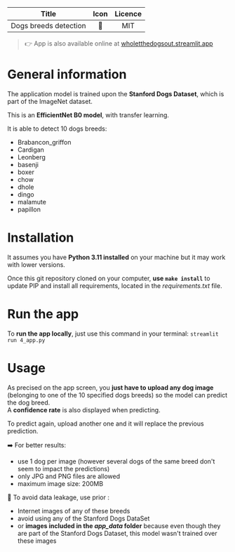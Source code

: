 Title | Icon | Licence
:---:|:---:|:---:
Dogs breeds detection | 🐶 | MIT

> 👉 App is also available online at [wholetthedogsout.streamlit.app](https://wholetthedogsout.streamlit.app/)

# General information

The application model is trained upon the **Stanford Dogs Dataset**, which is part of the ImageNet dataset.

This is an **EfficientNet B0 model**, with transfer learning.

It is able to detect 10 dogs breeds:
- Brabancon_griffon
- Cardigan
- Leonberg
- basenji
- boxer
- chow
- dhole
- dingo
- malamute
- papillon

# Installation

It assumes you have **Python 3.11 installed** on your machine but it may work with lower versions.

Once this git repository cloned on your computer, **use `make install`** to update PIP and install all requirements, located in the *requirements.txt* file.

# Run the app

To **run the app locally**, just use this command in your terminal: `streamlit run 4_app.py`

# Usage

As precised on the app screen, you **just have to upload any dog image** (belonging to one of the 10 specified dogs breeds) so the model can predict the dog breed.  
A **confidence rate** is also displayed when predicting.

To predict again, upload another one and it will replace the previous prediction.

➡️ For better results:
- use 1 dog per image (however several dogs of the same breed don't seem to impact the predictions)
- only JPG and PNG files are allowed
- maximum image size: 200MB

🚱 To avoid data leakage, use prior :
- Internet images of any of these breeds
- avoid using any of the Stanford Dogs DataSet
- or **images included in the *app_data* folder** because even though they are part of the Stanford Dogs Dataset, this model wasn't trained over these images